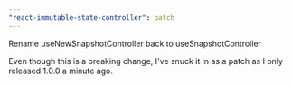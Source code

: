 ```yaml
---
"react-immutable-state-controller": patch
---
```


Rename useNewSnapshotController back to useSnapshotController

Even though this is a breaking change, I've snuck it in as a patch as I only released 1.0.0 a minute ago.
